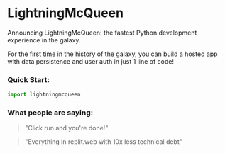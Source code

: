 # LightningMcQueen
Announcing LightningMcQueen: the fastest Python development experience in the galaxy.

For the first time in the history of the galaxy, you can build a hosted app with data persistence and user auth in just 1 line of code!

### Quick Start:
```python
import lightningmcqueen
```

### What people are saying:
> "Click run and you're done!"

> "Everything in replit.web with 10x less technical debt"